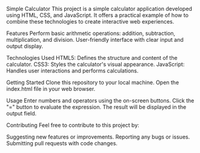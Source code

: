 Simple Calculator
This project is a simple calculator application developed using HTML, CSS, and JavaScript. It offers a practical example of how to combine these technologies to create interactive web experiences.

Features
Perform basic arithmetic operations: addition, subtraction, multiplication, and division.
User-friendly interface with clear input and output display.

Technologies Used
HTML5: Defines the structure and content of the calculator.
CSS3: Styles the calculator's visual appearance.
JavaScript: Handles user interactions and performs calculations.

Getting Started
Clone this repository to your local machine.
Open the index.html file in your web browser.

Usage
Enter numbers and operators using the on-screen buttons.
Click the "=" button to evaluate the expression.
The result will be displayed in the output field.

Contributing
Feel free to contribute to this project by:

Suggesting new features or improvements.
Reporting any bugs or issues.
Submitting pull requests with code changes.
